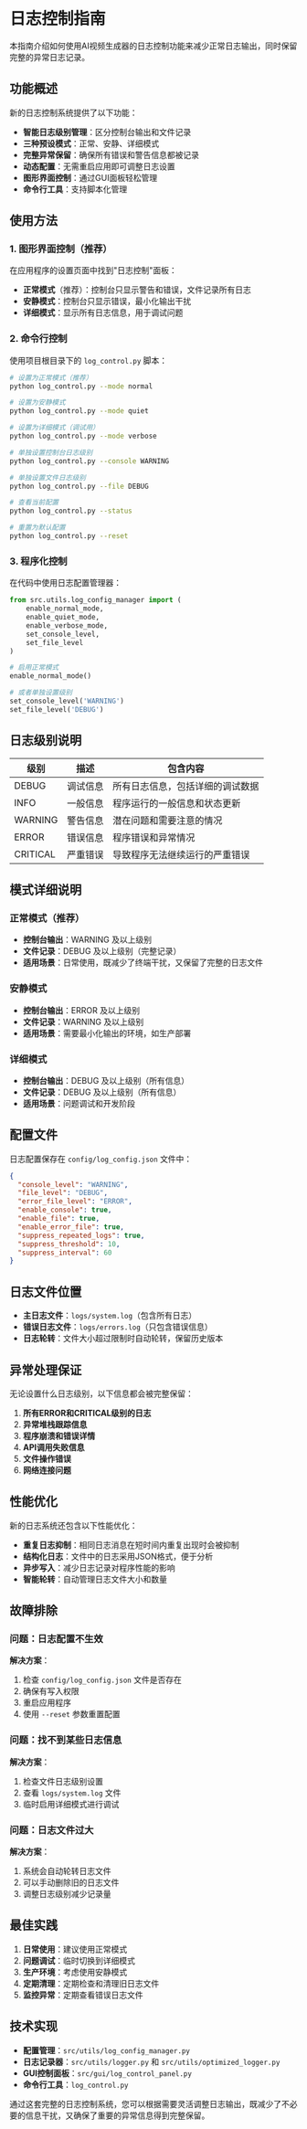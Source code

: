 # 日志控制指南

本指南介绍如何使用AI视频生成器的日志控制功能来减少正常日志输出，同时保留完整的异常日志记录。

## 功能概述

新的日志控制系统提供了以下功能：
- **智能日志级别管理**：区分控制台输出和文件记录
- **三种预设模式**：正常、安静、详细模式
- **完整异常保留**：确保所有错误和警告信息都被记录
- **动态配置**：无需重启应用即可调整日志设置
- **图形界面控制**：通过GUI面板轻松管理
- **命令行工具**：支持脚本化管理

## 使用方法

### 1. 图形界面控制（推荐）

在应用程序的设置页面中找到"日志控制"面板：

- **正常模式**（推荐）：控制台只显示警告和错误，文件记录所有日志
- **安静模式**：控制台只显示错误，最小化输出干扰
- **详细模式**：显示所有日志信息，用于调试问题

### 2. 命令行控制

使用项目根目录下的 `log_control.py` 脚本：

```bash
# 设置为正常模式（推荐）
python log_control.py --mode normal

# 设置为安静模式
python log_control.py --mode quiet

# 设置为详细模式（调试用）
python log_control.py --mode verbose

# 单独设置控制台日志级别
python log_control.py --console WARNING

# 单独设置文件日志级别
python log_control.py --file DEBUG

# 查看当前配置
python log_control.py --status

# 重置为默认配置
python log_control.py --reset
```

### 3. 程序化控制

在代码中使用日志配置管理器：

```python
from src.utils.log_config_manager import (
    enable_normal_mode,
    enable_quiet_mode,
    enable_verbose_mode,
    set_console_level,
    set_file_level
)

# 启用正常模式
enable_normal_mode()

# 或者单独设置级别
set_console_level('WARNING')
set_file_level('DEBUG')
```

## 日志级别说明

| 级别 | 描述 | 包含内容 |
|------|------|----------|
| DEBUG | 调试信息 | 所有日志信息，包括详细的调试数据 |
| INFO | 一般信息 | 程序运行的一般信息和状态更新 |
| WARNING | 警告信息 | 潜在问题和需要注意的情况 |
| ERROR | 错误信息 | 程序错误和异常情况 |
| CRITICAL | 严重错误 | 导致程序无法继续运行的严重错误 |

## 模式详细说明

### 正常模式（推荐）
- **控制台输出**：WARNING 及以上级别
- **文件记录**：DEBUG 及以上级别（完整记录）
- **适用场景**：日常使用，既减少了终端干扰，又保留了完整的日志文件

### 安静模式
- **控制台输出**：ERROR 及以上级别
- **文件记录**：WARNING 及以上级别
- **适用场景**：需要最小化输出的环境，如生产部署

### 详细模式
- **控制台输出**：DEBUG 及以上级别（所有信息）
- **文件记录**：DEBUG 及以上级别（所有信息）
- **适用场景**：问题调试和开发阶段

## 配置文件

日志配置保存在 `config/log_config.json` 文件中：

```json
{
  "console_level": "WARNING",
  "file_level": "DEBUG",
  "error_file_level": "ERROR",
  "enable_console": true,
  "enable_file": true,
  "enable_error_file": true,
  "suppress_repeated_logs": true,
  "suppress_threshold": 10,
  "suppress_interval": 60
}
```

## 日志文件位置

- **主日志文件**：`logs/system.log`（包含所有日志）
- **错误日志文件**：`logs/errors.log`（只包含错误信息）
- **日志轮转**：文件大小超过限制时自动轮转，保留历史版本

## 异常处理保证

无论设置什么日志级别，以下信息都会被完整保留：

1. **所有ERROR和CRITICAL级别的日志**
2. **异常堆栈跟踪信息**
3. **程序崩溃和错误详情**
4. **API调用失败信息**
5. **文件操作错误**
6. **网络连接问题**

## 性能优化

新的日志系统还包含以下性能优化：

- **重复日志抑制**：相同日志消息在短时间内重复出现时会被抑制
- **结构化日志**：文件中的日志采用JSON格式，便于分析
- **异步写入**：减少日志记录对程序性能的影响
- **智能轮转**：自动管理日志文件大小和数量

## 故障排除

### 问题：日志配置不生效
**解决方案**：
1. 检查 `config/log_config.json` 文件是否存在
2. 确保有写入权限
3. 重启应用程序
4. 使用 `--reset` 参数重置配置

### 问题：找不到某些日志信息
**解决方案**：
1. 检查文件日志级别设置
2. 查看 `logs/system.log` 文件
3. 临时启用详细模式进行调试

### 问题：日志文件过大
**解决方案**：
1. 系统会自动轮转日志文件
2. 可以手动删除旧的日志文件
3. 调整日志级别减少记录量

## 最佳实践

1. **日常使用**：建议使用正常模式
2. **问题调试**：临时切换到详细模式
3. **生产环境**：考虑使用安静模式
4. **定期清理**：定期检查和清理旧日志文件
5. **监控异常**：定期查看错误日志文件

## 技术实现

- **配置管理**：`src/utils/log_config_manager.py`
- **日志记录器**：`src/utils/logger.py` 和 `src/utils/optimized_logger.py`
- **GUI控制面板**：`src/gui/log_control_panel.py`
- **命令行工具**：`log_control.py`

通过这套完整的日志控制系统，您可以根据需要灵活调整日志输出，既减少了不必要的信息干扰，又确保了重要的异常信息得到完整保留。